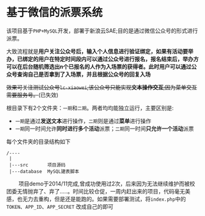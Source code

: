 # 基于微信的派票系统

该项目基于`PHP+MySQL`开发，部署于新浪云SAE;目的是通过微信公众号的形式进行派票。

大致流程就是**用户关注公众号后，输入个人信息进行验证绑定，如果有活动要举办，已绑定的用户在特定时间段内可以通过公众号进行报名，报名结束后，举办方可以在后台随机筛选出n个已报名的人作为入场票的获得者。此时用户可以通过公众号查询自己是否拿到了入场票，并且根据公众号的回复入场**

~~效果可关注测试公众号`lc-xiaowei`,该公众号只能实现**文本操作交互**;因为菜单交互需要服务号。~~(已失效)

根目录下有2个文件夹：`一期`和`二期`。两者均均能独立运行，主要区别是:

- `一期`是通过**发送文本**进行操作，`二期`则是通过**菜单**进行操作
- `一期`同一时间允许**同时进行多个活动**派票；`二期`同一时间**只允许一个活动**派票

每个文件夹的目录结构如下
```
/----
 |
 |---src       项目源码
 |---database  MySQL建表脚本
```
　　
项目demo于2014/11完成,曾成功使用过2次，后来因为无法继续维护而被校团委无情抛弃了、弃了.....。时间比较仓促，一周内赶出来的项目，代码毫无美感，也无力去重构，但是还是能跑的。如果需要部署测试，将`index.php`中的`TOKEN`、`APP_ID`、`APP_SECRET` 改成自己的即可




